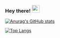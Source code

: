 ### Hey there! <img src="https://media.giphy.com/media/hvRJCLFzcasrR4ia7z/giphy.gif" width="25px">

[![Anurag's GitHub stats](https://github-readme-stats.vercel.app/api?username=abhinavanRoy&show_icons=true&theme=algolia&include_all_commits=true)](https://github.com/anuraghazra/github-readme-stats)

[![Top Langs](https://github-readme-stats.vercel.app/api/top-langs/?username=abhinavanRoy&layout=compact&theme=algolia)](https://github.com/anuraghazra/github-readme-stats)
